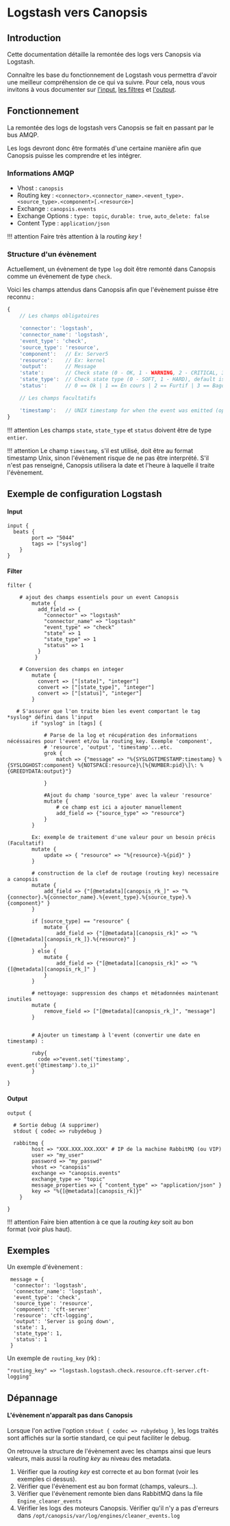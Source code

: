# Logstash vers Canopsis

## Introduction

Cette documentation détaille la remontée des logs vers Canopsis via Logstash.

Connaître les base du fonctionnement de Logstash vous permettra d'avoir une meilleur compréhension de ce qui va suivre. Pour cela, nous vous invitons à vous documenter sur [l'input](https://www.elastic.co/guide/en/logstash/6.2/input-plugins.html), [les filtres](https://www.elastic.co/guide/en/logstash/6.2/filter-plugins.html) et [l'output](https://www.elastic.co/guide/en/logstash/6.2/output-plugins.html).

## Fonctionnement

La remontée des logs de logstash vers Canopsis se fait en passant par le bus AMQP.

Les logs devront donc être formatés d'une certaine manière afin que Canopsis puisse les comprendre et les intégrer.

### Informations AMQP

*  Vhost : `canopsis`
*  Routing key : `<connector>.<connector_name>.<event_type>.<source_type>.<component>[.<resource>]`
*  Exchange : `canopsis.events`
*  Exchange Options : `type: topic`, `durable: true`, `auto_delete: false`
*  Content Type : `application/json`

!!! attention
    Faire très attention à la *routing key* !

### Structure d'un évènement

Actuellement, un évènement de type `log` doit être remonté dans Canopsis comme un évènement de type `check`.

Voici les champs attendus dans Canopsis afin que l'évènement puisse être reconnu :

```js
{
    // Les champs obligatoires

    'connector': 'logstash',
    'connector_name': 'logstash',
    'event_type': 'check',
    'source_type': 'resource',
    'component':   // Ex: Server5
    'resource':    // Ex: kernel
    'output':      // Message
    'state':       // Check state (0 - OK, 1 - WARNING, 2 - CRITICAL, 3 - UNKNOWN), default is 0
    'state_type':  // Check state type (0 - SOFT, 1 - HARD), default is 1
    'status':      // 0 == Ok | 1 == En cours | 2 == Furtif | 3 == Bagot | 4 == Annule

    // Les champs facultatifs

    'timestamp':   // UNIX timestamp for when the event was emitted (optional: set by the server to now)
}
```

!!! attention
    Les champs `state`, `state_type` et `status` doivent être de type `entier`.

!!! attention
    Le champ `timestamp`, s'il est utilisé, doit être au format timestamp Unix, sinon l'évènement risque de ne pas être interprété. S'il n'est pas renseigné, Canopsis utilisera la date et l'heure à laquelle il traite l'évènement.

## Exemple de configuration Logstash

#### Input

```
input {
  beats {
        port => "5044"
        tags => ["syslog"]
    }
}
```

#### Filter

```
filter {

    # ajout des champs essentiels pour un event Canopsis
        mutate {
          add_field => {
            "connector" => "logstash"
            "connector_name" => "logstash"
            "event_type" => "check"
            "state" => 1
            "state_type" => 1
            "status" => 1
          }
         }

    # Conversion des champs en integer
        mutate {
          convert => ["[state]", "integer"]
          convert => ["[state_type]", "integer"]
          convert => ["[status]", "integer"]
        }

   # S'assurer que l'on traite bien les event comportant le tag *syslog* défini dans l'input
        if "syslog" in [tags] {

            # Parse de la log et récupération des informations nécéssaires pour l'event et/ou la routing_key. Exemple 'component',
            # 'resource', 'output', 'timestamp'...etc.
            grok {
                match => {"message" => "%{SYSLOGTIMESTAMP:timestamp} %{SYSLOGHOST:component} %{NOTSPACE:resource}\[%{NUMBER:pid}\]\: %{GREEDYDATA:output}"}

            }

            #Ajout du champ 'source_type' avec la valeur 'resource'
            mutate {
                # ce champ est ici a ajouter manuellement
                add_field => {"source_type" => "resource"}
            }
        }

        Ex: exemple de traitement d'une valeur pour un besoin précis (Facultatif)
        mutate {
            update => { "resource" => "%{resource}-%{pid}" }
        }

        # construction de la clef de routage (routing key) necessaire a canopsis
        mutate {
            add_field => {"[@metadata][canopsis_rk_]" => "%{connector}.%{connector_name}.%{event_type}.%{source_type}.%{component}" }
        }

        if [source_type] == "resource" {
            mutate {
                add_field => {"[@metadata][canopsis_rk]" => "%{[@metadata][canopsis_rk_]}.%{resource}" }
            }
        } else {
            mutate {
                add_field => {"[@metadata][canopsis_rk]" => "%{[@metadata][canopsis_rk_]" }
            }
        }

        # nettoyage: suppression des champs et métadonnées maintenant inutiles
        mutate {
            remove_field => ["[@metadata][canopsis_rk_]", "message"]
        }


        # Ajouter un timestamp à l'event (convertir une date en timestamp) :

        ruby{
          code =>"event.set('timestamp', event.get('@timestamp').to_i)"
        }

}
```

#### Output

```
output {

  # Sortie debug (A supprimer)
  stdout { codec => rubydebug }

  rabbitmq {
        host => "XXX.XXX.XXX.XXX" # IP de la machine RabbitMQ (ou VIP)
        user => "my_user"
        password => "my_passwd"
        vhost => "canopsis"
        exchange => "canopsis.events"
        exchange_type => "topic"
        message_properties => { "content_type" => "application/json" }
        key => "%{[@metadata][canopsis_rk]}"
    }

}
```

!!! attention
    Faire bien attention à ce que la *routing key* soit au bon format (voir plus haut).

## Exemples

Un exemple d'évènement :

```
 message = {
  'connector': 'logstash',
  'connector_name': 'logstash',
  'event_type': 'check',
  'source_type': 'resource',
  'component': 'cft-server'
  'resource': 'cft-logging',
  'output': 'Server is going down',
  'state': 1,
  'state_type': 1,
  'status': 1
 }
```

Un exemple de `routing_key` (rk) :

```
"routing_key" => "logstash.logstash.check.resource.cft-server.cft-logging"
```

## Dépannage

#### L'évènement n'apparaît pas dans Canopsis

Lorsque l'on active l'option `stdout { codec => rubydebug }`, les logs traités sont affichés sur la sortie standard, ce qui peut faciliter le debug.

On retrouve la structure de l'évènement avec les champs ainsi que leurs valeurs, mais aussi la *routing key* au niveau des metadata.

1.  Vérifier que la *routing key* est correcte et au bon format (voir les exemples ci dessus).
2.  Vérifier que l'évènement est au bon format (champs, valeurs…).
3.  Vérifier que l'évènement remonte bien dans RabbitMQ dans la file `Engine_cleaner_events`
4.  Vérifier les logs des moteurs Canopsis. Vérifier qu'il n'y a pas d'erreurs dans `/opt/canopsis/var/log/engines/cleaner_events.log`
